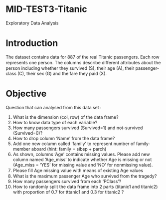 # MID-TEST3-Titanic
Exploratory Data Analysis

# Introduction
The dataset contains data for 887 of the real Titanic passengers. Each row represents one person. The columns describe diﬀerent attributes about the person including whether they survived (S), their age (A), their passenger-class (C), their sex (G) and the fare they paid (X).

# Objective
Question that can analysed from this data set : 
1. What is the dimension (col, row) of the data frame? 
2. How to know data type of each variable? 
3. How many passengers survived (Survived=1) and not-survived (Survived=0)? 
4. How to drop column ‘Name’ from the data frame? 
5. Add one new column called ‘family’ to represent number of family-member aboard (hint: family = sibsp + parch) 
6. As shown, columns ‘Age’ contains missing values. Please add new column named ‘Age_miss’ to indicate whether Age is missing or not (Age_miss = ‘YES’ for missing value and ‘NO’ for nonmissing value).  
7. Please ﬁll Age missing value with means of existing Age values 
8. What is the maximum passenger Age who survived from the tragedy?  
9. How many passengers survived from each ‘PClass’?  
10. How to randomly split the data frame into 2 parts (titanic1 and titanic2) with proportion of 0.7 for tttanic1 and 0.3 for titanic2 ?
